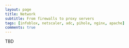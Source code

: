 ```yaml
---
layout: page
title: Network
subtitle: From firewalls to proxy servers
tags: [infoblox, netscaler, adc, pihole, nginx, apache]
comments: true
---
```

TBD
